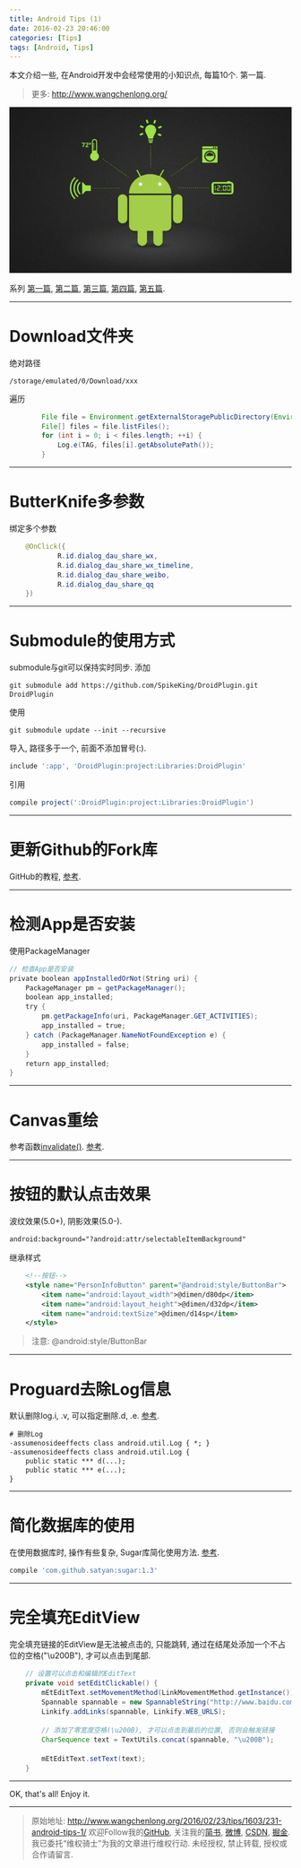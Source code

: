 ```yaml
---
title: Android Tips (1)
date: 2016-02-23 20:46:00
categories: [Tips]
tags: [Android, Tips]
---
```


本文介绍一些, 在Android开发中会经常使用的小知识点, 每篇10个. 第一篇.

<!-- more -->
> 更多: http://www.wangchenlong.org/

![Android](231-android-tips-1/android-tips.png)

系列
[第一篇](http://www.wangchenlong.org/2016/02/23/tips/1603/231-android-tips-1/), [第二篇](http://www.wangchenlong.org/2016/02/23/tips/1603/232-android-tips-2/), [第三篇](http://www.wangchenlong.org/2016/02/23/tips/1603/233-android-tips-3/), [第四篇](http://www.wangchenlong.org/2016/02/24/tips/1603/241-android-tips-4/), [第五篇](http://www.wangchenlong.org/2016/02/24/tips/1603/242-android-tips-5/).

---

# Download文件夹

绝对路径
```
/storage/emulated/0/Download/xxx
```

遍历
```java
        File file = Environment.getExternalStoragePublicDirectory(Environment.DIRECTORY_DOWNLOADS);
        File[] files = file.listFiles();
        for (int i = 0; i < files.length; ++i) {
            Log.e(TAG, files[i].getAbsolutePath());
        }
```

---

# ButterKnife多参数

绑定多个参数
```java
    @OnClick({
            R.id.dialog_dau_share_wx,
            R.id.dialog_dau_share_wx_timeline,
            R.id.dialog_dau_share_weibo,
            R.id.dialog_dau_share_qq
    })
```

---

# Submodule的使用方式

submodule与git可以保持实时同步.
添加
```
git submodule add https://github.com/SpikeKing/DroidPlugin.git DroidPlugin
```
使用
```
git submodule update --init --recursive
```
导入, 路径多于一个, 前面不添加冒号(:).
```gradle
include ':app', 'DroidPlugin:project:Libraries:DroidPlugin'
```
引用
```gradle
compile project(':DroidPlugin:project:Libraries:DroidPlugin')
```

---

# 更新Github的Fork库

GitHub的教程, [参考](https://help.github.com/articles/syncing-a-fork/).

---

# 检测App是否安装

使用PackageManager
```java
// 检查App是否安装
private boolean appInstalledOrNot(String uri) {
    PackageManager pm = getPackageManager();
    boolean app_installed;
    try {
        pm.getPackageInfo(uri, PackageManager.GET_ACTIVITIES);
        app_installed = true;
    } catch (PackageManager.NameNotFoundException e) {
        app_installed = false;
    }
    return app_installed;
}
```

---

# Canvas重绘

参考函数[invalidate()](http://developer.android.com/reference/android/view/View.html#invalidate%28%29). 
[参考](http://stackoverflow.com/questions/16449039/how-to-redraw-canvas-in-a-view-from-activity).

---

# 按钮的默认点击效果

波纹效果(5.0+), 阴影效果(5.0-).
```xml
android:background="?android:attr/selectableItemBackground"
```
继承样式
```xml
    <!--按钮-->
    <style name="PersonInfoButton" parent="@android:style/ButtonBar">
        <item name="android:layout_width">@dimen/d80dp</item>
        <item name="android:layout_height">@dimen/d32dp</item>
        <item name="android:textSize">@dimen/d14sp</item>
    </style>
```
> 注意: @android:style/ButtonBar

---

# Proguard去除Log信息

默认删除log.i, .v, 可以指定删除.d, .e. [参考](http://stackoverflow.com/questions/12390466/android-proguard-not-removing-all-log-messages).
```proguard
# 删除Log
-assumenosideeffects class android.util.Log { *; }
-assumenosideeffects class android.util.Log {
    public static *** d(...);
    public static *** e(...);
}
```

---

# 简化数据库的使用

在使用数据库时, 操作有些复杂, Sugar库简化使用方法. [参考](http://satyan.github.io/sugar/index.html).
```gradle
compile 'com.github.satyan:sugar:1.3'
```

---

# 完全填充EditView

完全填充链接的EditView是无法被点击的, 只能跳转, 通过在结尾处添加一个不占位的空格("\u200B"), 才可以点击到尾部.
```java
    // 设置可以点击和编辑的EditText
    private void setEditClickable() {
        mEtEditText.setMovementMethod(LinkMovementMethod.getInstance());
        Spannable spannable = new SpannableString("http://www.baidu.com");
        Linkify.addLinks(spannable, Linkify.WEB_URLS);

        // 添加了零宽度空格(​\u200B​​​), 才可以点击到最后的位置, 否则会触发链接
        CharSequence text = TextUtils.concat(spannable, "\u200B");

        mEtEditText.setText(text);
    }
```

---

OK, that's all! Enjoy it.

---

> 原始地址: 
> http://www.wangchenlong.org/2016/02/23/tips/1603/231-android-tips-1/
> 欢迎Follow我的[GitHub](https://github.com/SpikeKing), 关注我的[简书](http://www.jianshu.com/users/e2b4dd6d3eb4/latest_articles), [微博](http://weibo.com/u/2852941392), [CSDN](http://blog.csdn.net/caroline_wendy), [掘金](http://gold.xitu.io/#/user/56de98c2f3609a005442ec58). 
> 我已委托“维权骑士”为我的文章进行维权行动. 未经授权, 禁止转载, 授权或合作请留言.

